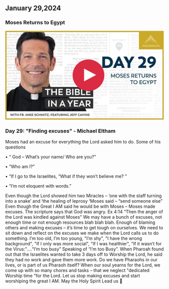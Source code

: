 ## January 29,2024

### Moses Returns to Egypt

[![Moses Returns to Egypt](https://raw.githubusercontent.com/linusjf/BIAY/main/January/jpgs/Day029.jpg)](https://youtu.be/Rqjf-nZucFM "Moses Returns to Egypt")

### Day 29: "Finding excuses" - Michael Eltham

Moses had an excuse for everything the Lord asked him to do. Some of his questions

•  “ God – What’s your name/ Who are you?”

•  “Who am I?”

•  “If I go to the Israelites, “What if they won’t believe me? ”

•  “I’m not eloquent with words.”

Even though the Lord showed him two Miracles – ‘one with the staff turning into a snake’ and ‘the healing of leprosy ‘Moses said – “send someone else” Even though the Great I AM said he would be with Moses – Moses made excuses. The scripture says that God was angry.
Ex 4:14 “Then the anger of the Lord was kindled against Moses”
We may have a bunch of excuses, not enough time or not enough resources blah blah blah. Enough of blaming others and making excuses – it’s time to get tough on ourselves. We need to sit down and reflect on the excuses we make when the Lord calls us to do something.
I’m too old, I’m too young, "I’m shy", "I have the wrong background", "If I only was more social", "If I was healthier", "If it wasn’t for the Virus:"….“I’m too busy”
Speaking of “I’m too Busy”. When Pharoah found out that the Israelites wanted to take 3 days off to Worship the Lord, he said they had no work and gave them more work.
Do we have Pharaohs in our lives, or is part of us Pharaoh itself? When our soul yearns for the Lord, we come up with so many chores and tasks – that we neglect "dedicated Worship time "for the Lord. Let us stop making excuses and start worshiping the great I AM.
May the Holy Spirit Lead us 🙏
